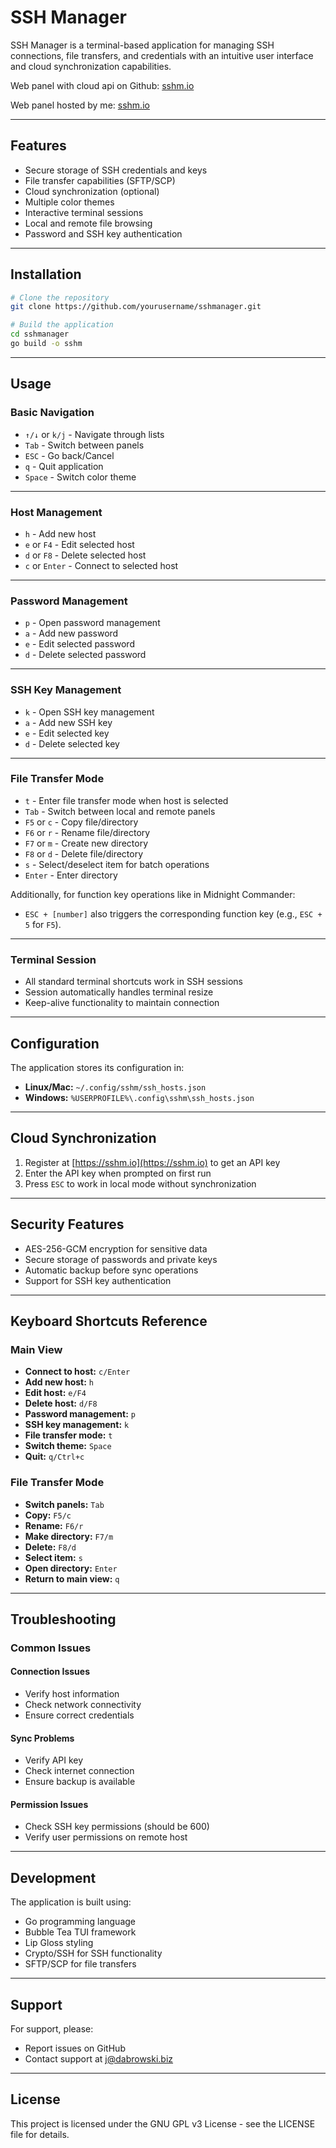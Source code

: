 # SSH Manager

SSH Manager is a terminal-based application for managing SSH connections, file transfers, and credentials with an intuitive user interface and cloud synchronization capabilities.

Web panel with cloud api on Github: [sshm.io](https://github.com/kofany/sshm.io)

Web panel hosted by me: [sshm.io](https://sshm.io)

---

## Features

- Secure storage of SSH credentials and keys
- File transfer capabilities (SFTP/SCP)
- Cloud synchronization (optional)
- Multiple color themes
- Interactive terminal sessions
- Local and remote file browsing
- Password and SSH key authentication

---

## Installation

```bash
# Clone the repository
git clone https://github.com/yourusername/sshmanager.git

# Build the application
cd sshmanager
go build -o sshm
```

---

## Usage

### Basic Navigation

- `↑/↓` or `k/j` - Navigate through lists
- `Tab` - Switch between panels
- `ESC` - Go back/Cancel
- `q` - Quit application
- `Space` - Switch color theme

---

### Host Management

- `h` - Add new host
- `e` or `F4` - Edit selected host
- `d` or `F8` - Delete selected host
- `c` or `Enter` - Connect to selected host

---

### Password Management

- `p` - Open password management
- `a` - Add new password
- `e` - Edit selected password
- `d` - Delete selected password

---

### SSH Key Management

- `k` - Open SSH key management
- `a` - Add new SSH key
- `e` - Edit selected key
- `d` - Delete selected key

---

### File Transfer Mode

- `t` - Enter file transfer mode when host is selected
- `Tab` - Switch between local and remote panels
- `F5` or `c` - Copy file/directory
- `F6` or `r` - Rename file/directory
- `F7` or `m` - Create new directory
- `F8` or `d` - Delete file/directory
- `s` - Select/deselect item for batch operations
- `Enter` - Enter directory

Additionally, for function key operations like in Midnight Commander:
- `ESC + [number]` also triggers the corresponding function key (e.g., `ESC + 5` for `F5`).

---

### Terminal Session

- All standard terminal shortcuts work in SSH sessions
- Session automatically handles terminal resize
- Keep-alive functionality to maintain connection

---

## Configuration

The application stores its configuration in:

- **Linux/Mac:** `~/.config/sshm/ssh_hosts.json`
- **Windows:** `%USERPROFILE%\.config\sshm\ssh_hosts.json`

---

## Cloud Synchronization

1. Register at [https://sshm.io](https://sshm.io) to get an API key
2. Enter the API key when prompted on first run
3. Press `ESC` to work in local mode without synchronization

---

## Security Features

- AES-256-GCM encryption for sensitive data
- Secure storage of passwords and private keys
- Automatic backup before sync operations
- Support for SSH key authentication

---

## Keyboard Shortcuts Reference

### Main View

- **Connect to host:** `c/Enter`
- **Add new host:** `h`
- **Edit host:** `e/F4`
- **Delete host:** `d/F8`
- **Password management:** `p`
- **SSH key management:** `k`
- **File transfer mode:** `t`
- **Switch theme:** `Space`
- **Quit:** `q/Ctrl+c`

### File Transfer Mode

- **Switch panels:** `Tab`
- **Copy:** `F5/c`
- **Rename:** `F6/r`
- **Make directory:** `F7/m`
- **Delete:** `F8/d`
- **Select item:** `s`
- **Open directory:** `Enter`
- **Return to main view:** `q`

---

## Troubleshooting

### Common Issues

#### Connection Issues

- Verify host information
- Check network connectivity
- Ensure correct credentials

#### Sync Problems

- Verify API key
- Check internet connection
- Ensure backup is available

#### Permission Issues

- Check SSH key permissions (should be 600)
- Verify user permissions on remote host

---

## Development

The application is built using:

- Go programming language
- Bubble Tea TUI framework
- Lip Gloss styling
- Crypto/SSH for SSH functionality
- SFTP/SCP for file transfers

---

## Support

For support, please:

- Report issues on GitHub
- Contact support at [j@dabrowski.biz](mailto:j@dabrowski.biz)

---

## License

This project is licensed under the GNU GPL v3 License - see the LICENSE file for details.
